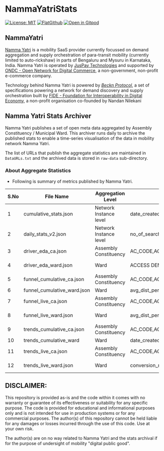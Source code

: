 # NammaYatriStats

[![License: MIT](https://img.shields.io/badge/License-MIT-yellow.svg)](https://opensource.org/licenses/MIT)
[![FlatGithub](https://img.shields.io/badge/FlatGithub-View%20Data-green?style=flat-square&logo=github)](https://flatgithub.com/srikanthlogic/NammaYatriStats)
[![Open in Gitpod](https://img.shields.io/badge/Open%20in-Gitpod-blue?logo=gitpod)](https://gitpod.io/#https://github.com/srikanthlogic/NammaYatriStats)

## NammaYatri

[Namma Yatri](https://www.nammayatri.in/) is a mobility SaaS provider currently focussed on demand aggregation and supply orchestration of para-transit mobility (currently limited to auto-rickshaw) in parts of Bengaluru and Mysuru in Karnataka, India. Namma Yatri is operated by [JusPay Technologies](https://juspay.in/) and supported by [ONDC - Open Network for Digital Commerce](https://www.ondc.org/), a non-government, non-profit e-commerce company. 


Technology behind Namma Yatri is powered by *[Beckn Protocol](https://becknprotocol.io/)*, a set of specifications powering a network for demand discovery and supply orchestration built by [FIDE - Foundation for Interoperability in Digital Economy](https://fide.org/), a non-profit organisation co-founded by Nandan Nilekani

## Namma Yatri Stats Archiver

Namma Yatri publishes a set of open meta data aggregated by Assembly Constituency / Municipal Ward. This archiver runs daily to archive the published stats to enable a time-series visualisation of the data in mobility network Namma Yatri.

The list of URLs that publish the aggregate statistics are maintained in `DataURLs.txt` and the archived data is stored in `raw-data` sub-directory.

### About Aggregate Statistics

* Following is summary of metrics published by Namma Yatri.

| S.No | File Name  | Aggregation Level | Attributes  | Update Frequency |
|------|-----------------------------|------------------------|----------------------|------------------|
| 1    | cumulative_stats.json       | Network Instance level | date_created,drivers_registered,no_of_completed_rides,no_of_ongoing_rides,no_of_search_request,riders_registered,total_earning  | Daily            |
| 2    | daily_stats_v2.json         | Network Instance level | no_of_search_request, no_of_completed_rides, total_earning                | Hourly           |
| 3    | driver_eda_ca.json          | Assembly Constituency  | AC_CODE,AC_NAME,active,total_active_drivers,total_active_drivers_notonride,total_drivers_on_ride| |
| 4    | driver_eda_ward.json        | Ward  | ACCESS DENIED          | ACCESS DENIED    |
| 5    | funnel_cumulative_ca.json   | Assembly Constituency  | AC_CODE,AC_NAME,avg_dist_per_trip,avg_fare,booking_cancellation_ratio,bookings_generated,cancelled_trips,completed_trips,conversation_rate,driver_earning,quote_acceptance_ratio,search_for_estimates,search_for_quotes,search_to_estimate_ratio,search_which_got_estimates,search_which_got_quotes,total_distance      | |
| 6    | funnel_cumulative_ward.json | Ward  | avg_dist_per_trip,avg_fare,booking_cancellation_ratio,bookings_generated,cancelled_trips,completed_trips,conversation_rate,driver_earning,quote_acceptance_ratio,search_for_estimates,search_for_quotes,search_to_estimate_ratio,search_which_got_estimates,search_which_got_quotes,total_distance,ward_name,ward_number| |
| 7    | funnel_live_ca.json         | Assembly Constituency  | AC_CODE,AC_NAME,avg_dist_per_trip,avg_fare,booking_cancellation_ratio,bookings_generated,cancelled_trips,completed_trips,conversation_rate,driver_earning,ongoing_trips,quote_acceptance_ratio,search_for_estimates,search_for_quotes,search_to_estimate_ratio,search_which_got_estimates,search_which_got_quotes,total_distance       | LIVE / Daily     |
| 8    | funnel_live_ward.json       | Ward  | avg_dist_per_trip,avg_fare,booking_cancellation_ratio,bookings_generated,cancelled_trips,completed_trips,conversation_rate,driver_earning,ongoing_trips,quote_acceptance_ratio,search_for_estimates,search_for_quotes,search_to_estimate_ratio,search_which_got_estimates,search_which_got_quotes,total_distance,ward_name,ward_number | LIVE / Daily     |
| 9    | trends_cumulative_ca.json   | Assembly Constituency  | AC_CODE,AC_NAME,date_created,no_of_search_request| |
| 10   | trends_cumulative_ward      | Ward  | date_created,no_of_search_request,ward_name,ward_number           | |
| 11   | trends_live_ca.json         | Assembly Constituency  | AC_CODE,AC_NAME,conversion_rate,date_created,hour_created,no_of_completed_rides,no_of_ride_booking,no_of_search_request,total_earnings       | LIVE / Daily     |
| 12   | trends_live_ward.json       | Ward  | conversion_rate,date_created,hour_created,no_of_completed_rides,no_of_ride_booking,no_of_search_request,total_earnings,ward_name,ward_number | LIVE / Daily     |

## DISCLAIMER:
This repository is provided as-is and the code within it comes with no warranty or guarantee of its effectiveness or suitability for any specific purpose. The code is provided for educational and informational purposes only and is not intended for use in production systems or for any commercial purposes. The author(s) of this repository cannot be held liable for any damages or losses incurred through the use of this code. Use at your own risk.

The author(s) are on no way related to Namma Yatri and the stats archival if for the purpose of undersight of mobility "digital public good".




